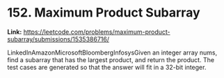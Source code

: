 # 152. Maximum Product Subarray

**Link:** https://leetcode.com/problems/maximum-product-subarray/submissions/1535386716/

LinkedInAmazonMicrosoftBloombergInfosysGiven an integer array nums, find a subarray that has the largest product, and return the product. The test cases are generated so that the answer will fit in a 32-bit integer.

